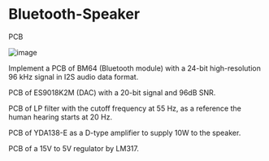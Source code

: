 # Bluetooth-Speaker
PCB

![image](https://user-images.githubusercontent.com/61832922/143882597-d14b0b6c-1692-4b77-b3ef-acb7104e8b1a.png)

Implement a PCB of BM64 (Bluetooth module) with a 24-bit high-resolution 96 kHz signal in I2S audio data format. 

PCB of ES9018K2M (DAC) with a 20-bit signal and 96dB SNR. 

PCB of LP filter with the cutoff frequency at 55 Hz, as a reference the human hearing starts at 20 Hz.

PCB of YDA138-E as a D-type amplifier to supply 10W to the speaker. 

PCB of a 15V to 5V regulator by LM317.
